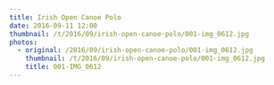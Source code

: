 ```yaml
---
title: Irish Open Canoe Polo
date: 2016-09-11 12:00
thumbnail: /t/2016/09/irish-open-canoe-polo/001-img_0612.jpg
photos:
  - original: /2016/09/irish-open-canoe-polo/001-img_0612.jpg
    thumbnail: /t/2016/09/irish-open-canoe-polo/001-img_0612.jpg
    title: 001-IMG_0612
---
```


